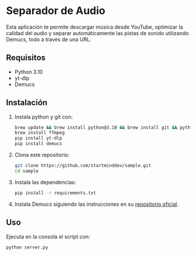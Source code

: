 # Separador de Audio

Esta aplicación te permite descargar música desde YouTube, optimizar la calidad del audio y separar automáticamente las pistas de sonido utilizando Demucs, todo a través de una URL.

## Requisitos

- Python 3.10
- yt-dlp
- Demucs

## Instalación

1. Instala python y git con: 

    ```sh
    brew update && brew install python@3.10 && brew install git && python -m ensurepip --upgrade
    brew install ffmpeg
    pip install yt-dlp
    pip install demucs
    ```

2. Clona este repositorio:

    ```sh
    git clone https://github.com/startminddev/sample.git
    cd sample
    ```

3. Instala las dependencias:

    ```sh
    pip install -r requirements.txt
    ```

4. Instala Demucs siguiendo las instrucciones en su [repositorio oficial](https://github.com/facebookresearch/demucs).


## Uso

Ejecuta en la consola el script con:

```sh
python server.py
